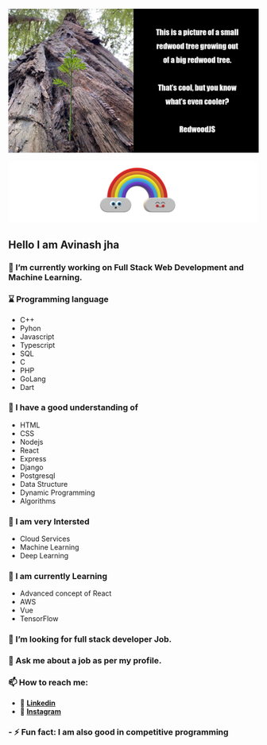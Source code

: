 ![grow_together](https://github.com/A-jha/A-jha/blob/main/83102991-a4cb8400-a06a-11ea-9651-b9f2d9d3b42a.jpg)
<div>
 <img src="https://github.com/A-jha/A-jha/blob/main/banner.png" />
  <h2 color="blue">Hello I am Avinash jha</h2>
</div>

###  🔭 I’m currently working on Full Stack Web Development and Machine Learning.
### :hourglass: Programming language 
 - C++
 - Pyhon
 - Javascript
 - Typescript
 - SQL
 - C
 - PHP
 - GoLang
 - Dart

###  🌱  I have a good understanding of 
 - HTML
 - CSS
 - Nodejs
 - React
 - Express
 - Django
 - Postgresql
 - Data Structure
 - Dynamic Programming
 - Algorithms
### 🏹 I am very Intersted 
- Cloud Services
- Machine Learning
- Deep Learning

### :battery: I am currently Learning
 - Advanced concept of React
 - AWS
 - Vue
 - TensorFlow

###  🤔  I’m looking for full stack developer Job.

###  💬  Ask me about a job as per my profile.

###  📫  How to reach me: <br> 
- 📘 **[Linkedin](https://www.linkedin.com/in/avinash-jha-677aa0193)**<br>
- 📙 **[Instagram](https://www.instagram.com/avvinash.jha/?hl=en)**

### - ⚡ Fun fact: I am also good in competitive programming
